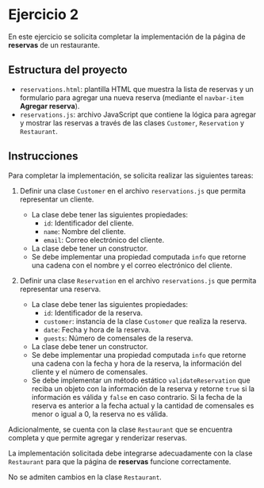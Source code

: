 # Ejercicio 2

En este ejercicio se solicita completar la implementación de la página de **reservas** de un restaurante.

## Estructura del proyecto

- `reservations.html`: plantilla HTML que muestra la lista de reservas y un formulario para agregar una nueva reserva (mediante el `navbar-item` **Agregar reserva**).
- `reservations.js`: archivo JavaScript que contiene la lógica para agregar y mostrar las reservas a través de las clases `Customer`, `Reservation` y `Restaurant`.

## Instrucciones

Para completar la implementación, se solicita realizar las siguientes tareas:

1. Definir una clase `Customer` en el archivo `reservations.js` que permita representar un cliente.
    - La clase debe tener las siguientes propiedades:
        - `id`: Identificador del cliente.
        - `name`: Nombre del cliente.
        - `email`: Correo electrónico del cliente.
    - La clase debe tener un constructor.
    - Se debe implementar una propiedad computada `info` que retorne una cadena con el nombre y el correo electrónico del cliente.
    
2. Definir una clase `Reservation` en el archivo `reservations.js` que permita representar una reserva.
    - La clase debe tener las siguientes propiedades:
        - `id`: Identificador de la reserva.
        - `customer`: instancia de la clase `Customer` que realiza la reserva.
        - `date`: Fecha y hora de la reserva.
        - `guests`: Número de comensales de la reserva.
    - La clase debe tener un constructor.
    - Se debe implementar una propiedad computada `info` que retorne una cadena con la fecha y hora de la reserva, la información del cliente y el número de comensales.
    - Se debe implementar un método estático `validateReservation` que reciba un objeto con la información de la reserva y retorne `true` si la información es válida y `false` en caso contrario. Si la fecha de la reserva es anterior a la fecha actual y la cantidad de comensales es menor o igual a 0, la reserva no es válida.

Adicionalmente, se cuenta con la clase `Restaurant` que se encuentra completa y que permite agregar y renderizar reservas. 

La implementación solicitada debe integrarse adecuadamente con la clase `Restaurant` para que la página de **reservas** funcione correctamente.

No se admiten cambios en la clase `Restaurant`.
